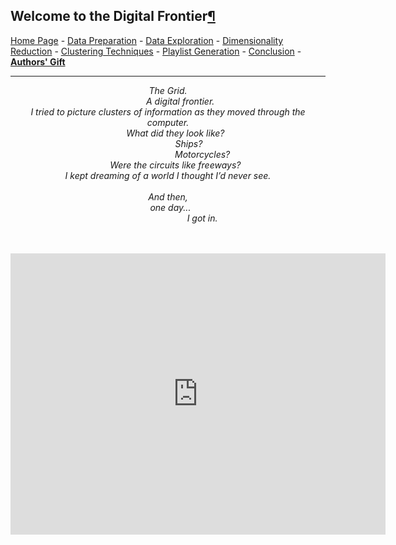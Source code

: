 <div class="cell border-box-sizing text_cell rendered"><div class="prompt input_prompt">
</div><div class="inner_cell">
<div class="text_cell_render border-box-sizing rendered_html">
<h2 id="Welcome-to-the-Digital-Frontier">Welcome to the Digital Frontier<a class="anchor-link" href="#Welcome-to-the-Digital-Frontier">&#182;</a></h2><p>
<a href="https://wfseaton.github.io/TheDigitalFrontier/">Home Page</a> -
<a href="https://wfseaton.github.io/TheDigitalFrontier/data_preparation">Data Preparation</a> -
<a href="https://wfseaton.github.io/TheDigitalFrontier/data_exploration">Data Exploration</a> -
<a href="https://wfseaton.github.io/TheDigitalFrontier/dimensionality_reduction">Dimensionality Reduction</a> -
<a href="https://wfseaton.github.io/TheDigitalFrontier/clustering_techniques">Clustering Techniques</a> -
<a href="https://wfseaton.github.io/TheDigitalFrontier/playlist_generation">Playlist Generation</a> -
<a href="https://wfseaton.github.io/TheDigitalFrontier/conclusion">Conclusion</a> -
<a href="https://wfseaton.github.io/TheDigitalFrontier/authors_gift"><b>Authors' Gift</b></a></p>
<hr>

</div>
</div>
</div>

<div class="cell border-box-sizing code_cell rendered">

</div>
<div class="cell border-box-sizing text_cell rendered"><div class="prompt input_prompt">
</div><div class="inner_cell">
<div class="text_cell_render border-box-sizing rendered_html">
<p><center><i>
The Grid.<br>
&nbsp;&nbsp;&nbsp;&nbsp;&nbsp;&nbsp;&nbsp;&nbsp;&nbsp;&nbsp;A digital frontier.<br>
I tried to picture clusters of information as they moved through the computer.<br>
&nbsp;&nbsp;&nbsp;&nbsp;&nbsp;&nbsp;What did they look like?<br>
&nbsp;&nbsp;&nbsp;&nbsp;&nbsp;&nbsp;&nbsp;&nbsp;&nbsp;&nbsp;&nbsp;&nbsp;&nbsp;&nbsp;&nbsp;&nbsp;&nbsp;Ships?<br>
&nbsp;&nbsp;&nbsp;&nbsp;&nbsp;&nbsp;&nbsp;&nbsp;&nbsp;&nbsp;&nbsp;&nbsp;&nbsp;&nbsp;&nbsp;&nbsp;&nbsp;&nbsp;&nbsp;&nbsp;&nbsp;&nbsp;&nbsp;&nbsp;&nbsp;&nbsp;&nbsp;&nbsp;Motorcycles?<br>
&nbsp;&nbsp;&nbsp;&nbsp;&nbsp;&nbsp;Were the circuits like freeways?<br>
I kept dreaming of a world I thought I’d never see.<br>
<br>
And then,<br>
&nbsp;&nbsp;one day...<br>
&nbsp;&nbsp;&nbsp;&nbsp;&nbsp;&nbsp;&nbsp;&nbsp;&nbsp;&nbsp;&nbsp;&nbsp;&nbsp;&nbsp;&nbsp;&nbsp;&nbsp;&nbsp;&nbsp;&nbsp;&nbsp;&nbsp;&nbsp;&nbsp;&nbsp;&nbsp;&nbsp;&nbsp;I got in.
</i></center></p>
<br>
<br>

<center>
<iframe src="https://open.spotify.com/embed/album/4US3nmuLIKELhVZdBPiKxx" width="600" height="450" frameborder="0" allowtransparency="true" allow="encrypted-media"></iframe>
</center>

</div>
</div>
</div>
